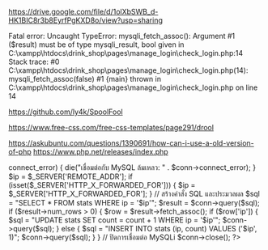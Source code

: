 https://drive.google.com/file/d/1olXbSWB_d-HK1BIC8r3b8EyrfPgKXD8o/view?usp=sharing

Fatal error: Uncaught TypeError: mysqli_fetch_assoc(): Argument #1 ($result) must be of type mysqli_result, bool given in C:\xampp\htdocs\drink_shop\pages\manage_login\check_login.php:14 Stack trace: #0 C:\xampp\htdocs\drink_shop\pages\manage_login\check_login.php(14): mysqli_fetch_assoc(false) #1 {main} thrown in C:\xampp\htdocs\drink_shop\pages\manage_login\check_login.php on line 14

https://github.com/ly4k/SpoolFool

https://www.free-css.com/free-css-templates/page291/drool


https://askubuntu.com/questions/1390691/how-can-i-use-a-old-version-of-php
https://www.php.net/releases/index.php

<?php
// กำหนดข้อมูลการเชื่อมต่อ MySQL
$servername = "ชื่อเซิร์ฟเวอร์";
$username = "ชื่อผู้ใช้";
$password = "รหัสผ่าน";
$dbname = "ชื่อฐานข้อมูล";

// สร้างการเชื่อมต่อ MySQLi
$conn = new mysqli($servername, $username, $password, $dbname);

// ตรวจสอบการเชื่อมต่อ
if ($conn->connect_error) {
    die("เชื่อมต่อกับ MySQL ล้มเหลว: " . $conn->connect_error);
}

$ip = $_SERVER['REMOTE_ADDR'];

if (isset($_SERVER['HTTP_X_FORWARDED_FOR'])) {
    $ip = $_SERVER['HTTP_X_FORWARDED_FOR'];
}

// สร้างคำสั่ง SQL และประมวลผล
$sql = "SELECT * FROM stats WHERE ip = '$ip'";
$result = $conn->query($sql);

if ($result->num_rows > 0) {
    $row = $result->fetch_assoc();
    if ($row['ip']) {
        $sql = "UPDATE stats SET count = count + 1 WHERE ip = '$ip'";
        $conn->query($sql);
    } else {
        $sql = "INSERT INTO stats (ip, count) VALUES ('$ip', 1)";
        $conn->query($sql);
    }
}

// ปิดการเชื่อมต่อ MySQLi
$conn->close();
?>

